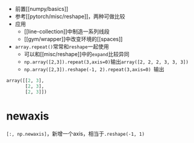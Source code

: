 - 前置[[numpy/basics]]
- 参考[[pytorch/misc/reshape]]，两种可做比较
- 应用
  - [[line-collection]]中制造一系列线段
  - [[gym/wrapper]]中改变环境的[[spaces]]
- `array.repeat()`常常和`reshape`一起使用
  - 可以和[[misc/reshape]]中的`expand`比较异同
  - `np.array([2,3]).repeat(3,axis=0)`输出`array([2, 2, 2, 3, 3, 3])`
  - `np.array([2,3]).reshape(-1, 2).repeat(3,axis=0) `输出
```python
array([[2, 3],
       [2, 3],
       [2, 3]])
```
# newaxis
`[:, np.newaxis]`，新增一个axis，相当于`.reshape(-1, 1)`